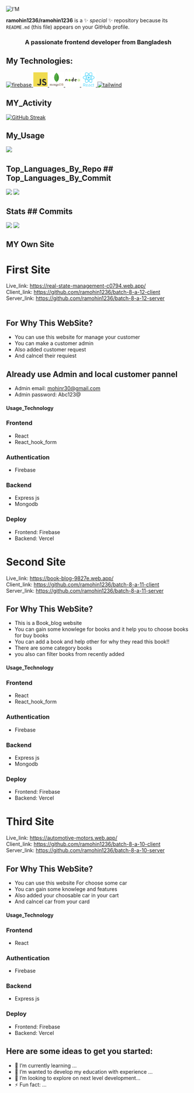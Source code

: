 
![I’M](https://github.com/ramohin1236/ramohin1236/assets/108376758/225dfcf1-4a0e-41c9-8ffe-5987e7a0ada0)


**ramohin1236/ramohin1236** is a ✨ _special_ ✨ repository because its `README.md` (this file) appears on your GitHub profile.

<h3 align="center">A passionate frontend developer from Bangladesh</h3>


<p align="left">
</p>

## My Technologies:

<p align="left" margin='44'> <a href="https://firebase.google.com/" target="_blank" rel="noreferrer"> <img src="https://www.vectorlogo.zone/logos/firebase/firebase-icon.svg" alt="firebase" width="40" height="40"/> </a> <a href="https://developer.mozilla.org/en-US/docs/Web/JavaScript" target="_blank" rel="noreferrer"> <img src="https://raw.githubusercontent.com/devicons/devicon/master/icons/javascript/javascript-original.svg" alt="javascript" width="40" height="40"/> </a> <a href="https://www.mongodb.com/" target="_blank" rel="noreferrer"> <img src="https://raw.githubusercontent.com/devicons/devicon/master/icons/mongodb/mongodb-original-wordmark.svg" alt="mongodb" width="40" height="40"/> </a> <a href="https://nodejs.org" target="_blank" rel="noreferrer"> <img src="https://raw.githubusercontent.com/devicons/devicon/master/icons/nodejs/nodejs-original-wordmark.svg" alt="nodejs" width="40" height="40"/> </a> <a href="https://reactjs.org/" target="_blank" rel="noreferrer"> <img src="https://raw.githubusercontent.com/devicons/devicon/master/icons/react/react-original-wordmark.svg" alt="react" width="40" height="40"/> </a> <a href="https://tailwindcss.com/" target="_blank" rel="noreferrer"> <img src="https://www.vectorlogo.zone/logos/tailwindcss/tailwindcss-icon.svg" alt="tailwind" width="40" height="40"/> </a> </p>


## MY_Activity
[![GitHub Streak](https://github-readme-streak-stats.herokuapp.com?user=ramohin1236&theme=merko&hide_border=true&border_radius=4.7&mode=weekly)](https://git.io/streak-stats)

## My_Usage
![](http://github-profile-summary-cards.vercel.app/api/cards/profile-details?username=ramohin1236&theme=algolia)

## Top_Languages_By_Repo                                           ## Top_Languages_By_Commit
![](http://github-profile-summary-cards.vercel.app/api/cards/repos-per-language?username=ramohin1236&theme=algolia)           ![](http://github-profile-summary-cards.vercel.app/api/cards/most-commit-language?username=ramohin1236&theme=algolia)

## Stats                          ## Commits
![](http://github-profile-summary-cards.vercel.app/api/cards/stats?username=ramohin1236&theme=algolia)          ![](http://github-profile-summary-cards.vercel.app/api/cards/productive-time?username=ramohin1236&theme=algolia&utcOffset=8)
 

## MY Own Site

# First Site
 Live_link: https://real-state-management-c0794.web.app/ <br/>
 Client_link: https://github.com/ramohin1236/batch-8-a-12-client <br/>
 Server_link:  https://github.com/ramohin1236/batch-8-a-12-server <br/> <br/>
 ## For Why This WebSite? <br/>
 * You can use this website for manage your customer
 * You can make a customer admin
 * Also added customer request
 * And calncel their requiest
 ## Already use Admin and local customer pannel
 *  Admin email: mohinr30@gmail.com
 *  Admin password: Abc123@
 #### Usage_Technology <br/>
 
 ### Frontend <br/>
 * React <br/>
 * React_hook_form <br/>
 ### Authentication <br/>
 * Firebase <br/>
 ### Backend <br/>
 * Express js <br/>
 * Mongodb <br/>
 ### Deploy <br/>
 * Frontend: Firebase <br/>
 * Backend: Vercel <br/>

 # Second Site
 Live_link:  https://book-blog-9827e.web.app/ <br/>
 Client_link: https://github.com/ramohin1236/batch-8-a-11-client <br/>
 Server_link: https://github.com/ramohin1236/batch-8-a-11-server <br/>
 
## For Why This WebSite? <br/>
 * This is a Book_blog website
 * You can gain some knowlege for books and it help you to choose books for buy books
 * You can add a book and help other for why they read this book!!
 * There are some category books
 * you also can filter books from recently added
 #### Usage_Technology <br/>
 
 ### Frontend <br/>
 * React <br/>
 * React_hook_form <br/>
 ### Authentication <br/>
 * Firebase <br/>
 ### Backend <br/>
 * Express js <br/>
 * Mongodb <br/>
 ### Deploy <br/>
 * Frontend: Firebase <br/>
 * Backend: Vercel <br/>


# Third Site
 Live_link: https://automotive-motors.web.app/ <br/>
 Client_link: https://github.com/ramohin1236/batch-8-a-10-client <br/>
 Server_link: https://github.com/ramohin1236/batch-8-a-10-server <br/>
## For Why This WebSite? <br/>
 * You can use this website For choose some car
 * You can gain some knowlege and features 
 * Also added your choosable car in your cart
 * And calncel car from your card
 #### Usage_Technology <br/>
 
 ### Frontend <br/>
 * React <br/>
 
 ### Authentication <br/>
 * Firebase <br/>
 ### Backend <br/>
 * Express js <br/>
 ### Deploy <br/>
 * Frontend: Firebase <br/>
 * Backend: Vercel <br/>

 
## Here are some ideas to get you started:
- 🌱 I’m currently learning ...
- 🔭 I’m wanted to develop my education with experience ...
- 👯 I’m looking to explore on next level development...
- ⚡ Fun fact: ...

